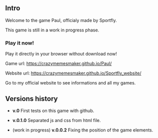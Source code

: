 ## Intro

Welcome to the game Paul, officialy made by Sportfly.

This game is still in a work in progress phase.

### Play it now!
Play it directly in your browser without download now!

Game url: https://crazymemesmaker.github.io/Paul/ 

Website url: https://crazymemesmaker.github.io/Sportfly_website/

Go to my official website to see informations and all my games.

## Versions history

- **v.0** First tests on this game with github.

- **v.0.1.0** Separated js and css from html file.

- (work in progress) **v.0.0.2** Fixing the position of the game elements.

